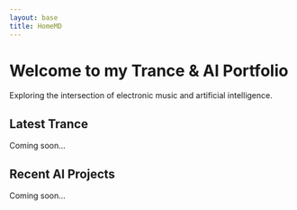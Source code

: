 ```yaml
---
layout: base
title: HomeMD
---
```


# Welcome to my Trance & AI Portfolio

Exploring the intersection of electronic music and artificial intelligence.

## Latest Trance

Coming soon...

## Recent AI Projects

Coming soon...
